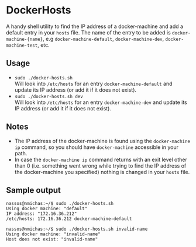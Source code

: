 # DockerHosts
A handy shell utility to find the IP address of a docker-machine and add a default entry
in your `hosts` file. The name of the entry to be added is `docker-machine-{name}`, e.g
`docker-machine-default`,  `docker-machine-dev`, `docker-machine-test`, etc.

## Usage
- `sudo ./docker-hosts.sh`  
Will look into `/etc/hosts` for an entry `docker-machine-default` and update
its IP address (or add it if it does not exist).
- `sudo ./docker-hosts.sh dev`  
Will look into `/etc/hosts` for an entry `docker-machine-dev` and update
its IP address (or add it if it does not exist).

## Notes
- The IP address of the docker-machine is found using the `docker-machine ip`
command, so you should have `docker-machine` accessible in your path.
- In case the `docker-machine ip` command returns with an exit level other than 0
(i.e. something went wrong while trying to find the IP address of the docker-machine
you specified) nothing is changed in your `hosts` file.

## Sample output
    nassos@nmichas:~/$ sudo ./docker-hosts.sh
    Using docker machine: "default"
    IP address: "172.16.36.212"
    /etc/hosts: 172.16.36.212 docker-machine-default

    nassos@nmichas:~/$ sudo ./docker-hosts.sh invalid-name
    Using docker machine: "invalid-name"
    Host does not exist: "invalid-name"

